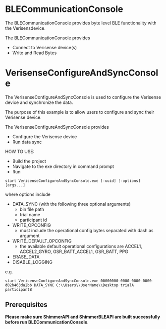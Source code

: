 # BLECommunicationConsole

The BLECommunicationConsole provides byte level BLE functionality with the Verisensdevice. 

The BLECommunicationConsole provides
- Connect to Verisense device(s)
- Write and Read Bytes

# VerisenseConfigureAndSyncConsole

The VerisenseConfigureAndSyncConsole is used to configure the Verisense device and synchronize the data.

The purpose of this example is to allow users to configure and sync their Verisense device.

The VerisenseConfigureAndSyncConsole provides
- Configure the Verisense device
- Run data sync

HOW TO USE:
- Build the project
- Navigate to the exe directory in command prompt
- Run 
```
start VerisenseConfigureAndSyncConsole.exe [-uuid] [-options] [args...]
```
where options include
- DATA_SYNC (with the following three optional arguments)
  - bin file path
  - trial name
  - participant id
- WRITE_OPCONFIG
  - must include the operational config bytes separated with dash as argument
- WRITE_DEFAULT_OPCONFIG
  - the available default operational configurations are ACCEL1, ACCEL2_GYRO, GSR_BATT_ACCEL1, GSR_BATT, PPG
- ERASE_DATA
- DISABLE_LOGGING

e.g. 
```
start VerisenseConfigureAndSyncConsole.exe 00000000-0000-0000-0000-d02b463da2bb DATA_SYNC C:\\Users\\UserName\\Desktop trialA participantB
```
## Prerequisites
**Please make sure ShimmerAPI and ShimmerBLEAPI are built successfully before run BLECommunicationConsole**.
